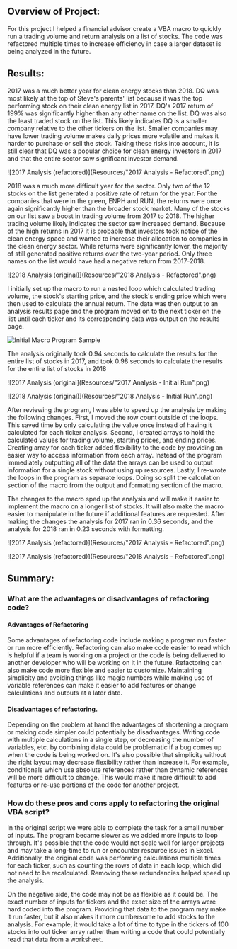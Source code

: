 ## Overview of Project: 
For this project I helped a financial advisor create a VBA macro to quickly run a trading volume and return analysis on a list of stocks. The code was refactored multiple times to increase efficiency in case a larger dataset is being analyzed in the future. 

## Results: 
2017 was a much better year for clean energy stocks than 2018. DQ was most likely at the top of Steve's parents' list because it was the top performing stock on their clean energy list in 2017. DQ's 2017 return of 199% was significantly higher than any other name on the list. DQ was also the least traded stock on the list. This likely indicates DQ is a smaller company relative to the other tickers on the list. Smaller companies may have lower trading volume makes daily prices more volatile and makes it harder to purchase or sell the stock. Taking these risks into account, it is still clear that DQ was a popular choice for clean energy investors in 2017 and that the entire sector saw significant investor demand. 

![2017 Analysis (refactored)](Resources/"2017 Analysis - Refactored".png)

2018 was a much more difficult year for the sector. Only two of the 12 stocks on the list generated a positive rate of return for the year. For the companies that were in the green, ENPH and RUN, the returns were once again significantly higher than the broader stock market. Many of the stocks on our list saw a boost in trading volume from 2017 to 2018. The higher trading volume likely indicates the sector saw increased demand. Because of the high returns in 2017 it is probable that investors took notice of the clean energy space and wanted to increase their allocation to companies in the clean energy sector. While returns were significantly lower, the majority of still generated positive returns over the two-year period. Only three names on the list would have had a negative return from 2017-2018. 

![2018 Analysis (original)](Resources/"2018 Analysis - Refactored".png)

I initially set up the macro to run a nested loop which calculated trading volume, the stock's starting price, and the stock's ending price which were then used to calculate the annual return. The data was then output to an analysis results page and the program moved on to the next ticker on the list until each ticker and its corresponding data was output on the results page. 

![Initial Macro Program Sample](Resources/"program_1.1".png)

The analysis originally took 0.94 seconds to calculate the results for the entire list of stocks in 2017, and took 0.98 seconds to calculate the results for the entire list of stocks in 2018

![2017 Analysis (original](Resources/"2017 Analysis - Initial Run".png)

![2018 Analysis (original)](Resources/"2018 Analysis - Initial Run".png)

After reviewing the program, I was able to speed up the analysis by making the following changes. First, I moved the row count outside of the loops. This saved time by only calculating the value once instead of having it calculated for each ticker analysis. Second, I created arrays to hold the calculated values for trading volume, starting prices, and ending prices. Creating array for each ticker added flexibility to the code by providing an easier way to access information from each array. Instead of the program immediately outputting all of the data the arrays can be used to output information for a single stock without using up resources. Lastly, I re-wrote the loops in the program as separate loops. Doing so split the calculation section of the macro from the output and formatting section of the macro.

The changes to the macro sped up the analysis and will make it easier to implement the macro on a longer list of stocks. It will also make the macro easier to manipulate in the future if additional features are requested. After making the changes the analysis for 2017 ran in 0.36 seconds, and the analysis for 2018 ran in 0.23 seconds with formatting. 

![2017 Analysis (refactored)](Resources/"2017 Analysis - Refactored".png)

![2017 Analysis (refactored)](Resources/"2018 Analysis - Refactored".png)

## Summary: 
### What are the advantages or disadvantages of refactoring code?
#### Advantages of Refactoring
Some advantages of refactoring code include making a program run faster or run more efficiently. Refactoring can also make code easier to read which is helpful if a team is working on a project or the code is being delivered to another developer who will be working on it in the future. Refactoring can also make code more flexible and easier to customize. Maintaining simplicity and avoiding things like magic numbers while making use of variable references can make it easier to add features or change calculations and outputs at a later date. 

#### Disadvantages of refactoring. 
Depending on the problem at hand the advantages of shortening a program or making code simpler could potentially be disadvantages. Writing code with multiple calculations in a single step, or decreasing the number of variables, etc. by combining data could be problematic if a bug comes up when the code is being worked on. It's also possible that simplicity without the right layout may decrease flexibility rather than increase it. For example, conditionals which use absolute references rather than dynamic references will be more difficult to change. This would make it more difficult to add features or re-use portions of the code for another project. 

### How do these pros and cons apply to refactoring the original VBA script?
In the original script we were able to complete the task for a small number of inputs. The program became slower as we added more inputs to loop through. It's possible that the code would not scale well for larger projects and may take a long-time to run or encounter resource issues in Excel. Additionally, the original code was performing calculations multiple times for each ticker, such as counting the rows of data in each loop, which did not need to be recalculated. Removing these redundancies helped speed up the analysis. 

On the negative side, the code may not be as flexible as it could be. The exact number of inputs for tickers and the exact size of the arrays were hard coded into the program. Providing that data to the program may make it run faster, but it also makes it more cumbersome to add stocks to the analysis. For example, it would take a lot of time to type in the tickers of 100 stocks into out ticker array rather than writing a code that could potentially read that data from a worksheet.

